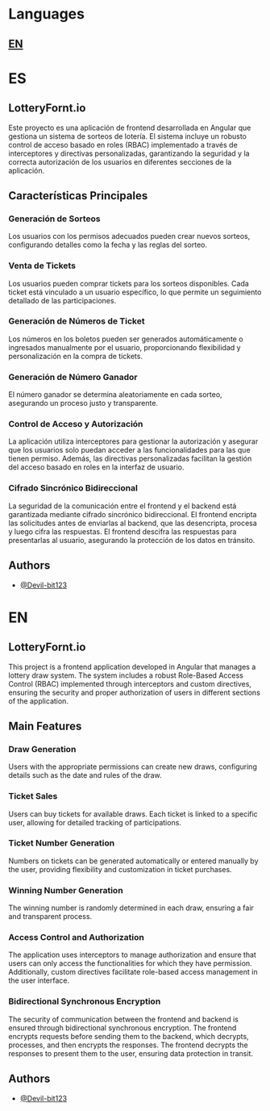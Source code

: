# Languages

## [EN](#EN)

# ES
## LotteryFornt.io
Este proyecto es una aplicación de frontend desarrollada en Angular que gestiona un sistema de sorteos de lotería. El sistema incluye un robusto control de acceso basado en roles (RBAC) implementado a través de interceptores y directivas personalizadas, garantizando la seguridad y la correcta autorización de los usuarios en diferentes secciones de la aplicación.

## Características Principales

### Generación de Sorteos
Los usuarios con los permisos adecuados pueden crear nuevos sorteos, configurando detalles como la fecha y las reglas del sorteo.

### Venta de Tickets
Los usuarios pueden comprar tickets para los sorteos disponibles. Cada ticket está vinculado a un usuario específico, lo que permite un seguimiento detallado de las participaciones.

### Generación de Números de Ticket
Los números en los boletos pueden ser generados automáticamente o ingresados manualmente por el usuario, proporcionando flexibilidad y personalización en la compra de tickets.

### Generación de Número Ganador
El número ganador se determina aleatoriamente en cada sorteo, asegurando un proceso justo y transparente.

### Control de Acceso y Autorización
La aplicación utiliza interceptores para gestionar la autorización y asegurar que los usuarios solo puedan acceder a las funcionalidades para las que tienen permiso. Además, las directivas personalizadas facilitan la gestión del acceso basado en roles en la interfaz de usuario.

### Cifrado Sincrónico Bidireccional
La seguridad de la comunicación entre el frontend y el backend está garantizada mediante cifrado sincrónico bidireccional. El frontend encripta las solicitudes antes de enviarlas al backend, que las desencripta, procesa y luego cifra las respuestas. El frontend descifra las respuestas para presentarlas al usuario, asegurando la protección de los datos en tránsito.

## Authors

- [@Devil-bit123](https://github.com/Devil-bit123)

# EN
## LotteryFornt.io
This project is a frontend application developed in Angular that manages a lottery draw system. The system includes a robust Role-Based Access Control (RBAC) implemented through interceptors and custom directives, ensuring the security and proper authorization of users in different sections of the application.

## Main Features

### Draw Generation
Users with the appropriate permissions can create new draws, configuring details such as the date and rules of the draw.

### Ticket Sales
Users can buy tickets for available draws. Each ticket is linked to a specific user, allowing for detailed tracking of participations.

### Ticket Number Generation
Numbers on tickets can be generated automatically or entered manually by the user, providing flexibility and customization in ticket purchases.

### Winning Number Generation
The winning number is randomly determined in each draw, ensuring a fair and transparent process.

### Access Control and Authorization
The application uses interceptors to manage authorization and ensure that users can only access the functionalities for which they have permission. Additionally, custom directives facilitate role-based access management in the user interface.

### Bidirectional Synchronous Encryption
The security of communication between the frontend and backend is ensured through bidirectional synchronous encryption. The frontend encrypts requests before sending them to the backend, which decrypts, processes, and then encrypts the responses. The frontend decrypts the responses to present them to the user, ensuring data protection in transit.

## Authors

- [@Devil-bit123](https://github.com/Devil-bit123)
